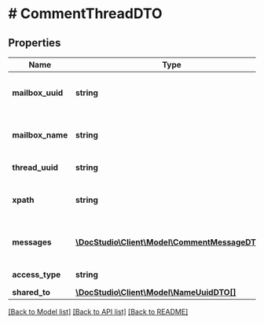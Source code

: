 # # CommentThreadDTO

## Properties

Name | Type | Description | Notes
------------ | ------------- | ------------- | -------------
**mailbox_uuid** | **string** | UUID of Mailbox created this comment | [optional]
**mailbox_name** | **string** | Name of Mailbox created this comment | [optional]
**thread_uuid** | **string** | Thread UUID | [optional]
**xpath** | **string** | xPath to find selected area | [optional]
**messages** | [**\DocStudio\Client\Model\CommentMessageDTO[]**](CommentMessageDTO.md) | All messages in the thread | [optional]
**access_type** | **string** | Access level | [optional]
**shared_to** | [**\DocStudio\Client\Model\NameUuidDTO[]**](NameUuidDTO.md) |  | [optional]

[[Back to Model list]](../../README.md#models) [[Back to API list]](../../README.md#endpoints) [[Back to README]](../../README.md)
